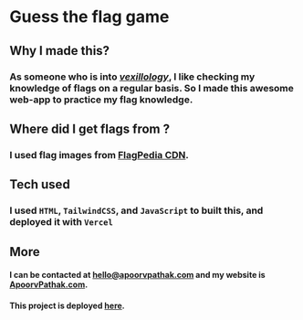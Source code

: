 # Guess the flag game


## Why I made this?

### As someone who is into [*vexillology*](https://en.wikipedia.org/wiki/Vexillology), I like checking my knowledge of flags on a regular basis. So I made this awesome web-app to practice my flag knowledge. 


## Where did I get flags from ?

### I used flag images from [FlagPedia CDN](https://flagpedia.net/download/api). 


## Tech used

### I used `HTML`, `TailwindCSS`, and `JavaScript` to built this, and deployed it with `Vercel`

## More

#### I can be contacted at [hello@apoorvpathak.com](mailto:hello@apoorvpathak.com) and my website is [ApoorvPathak.com](apoorvpathak.com). 

#### This project is deployed [here](https://flag-guessing-game.vercel.app).